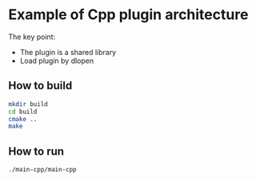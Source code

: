 # Example of Cpp plugin architecture

The key point:
- The plugin is a shared library
- Load plugin by dlopen

## How to build

```bash
mkdir build
cd build 
cmake ..
make
```

## How to run

```bash
./main-cpp/main-cpp
```